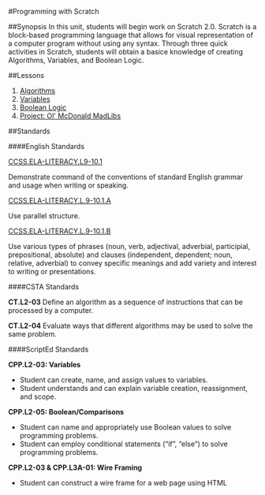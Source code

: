 #Programming with Scratch

##Synopsis
In this unit, students will begin work on Scratch 2.0. Scratch is a block-based programming language that allows for visual representation of a computer program without using any syntax. Through three quick activities in Scratch, students will obtain a basice knowledge of creating Algorithms, Variables, and Boolean Logic. 

##Lessons

1. [Algorithms](lessons/1-algorithms)
2. [Variables](lessons/2-variables)
3. [Boolean Logic](lessons/3-ifElse)
4. [Project: Ol' McDonald MadLibs](lessons/4-project)

##Standards

####English Standards

[CCSS.ELA-LITERACY.L9-10.1](http://www.corestandards.org/ELA-Literacy/L/9-10/1/)

Demonstrate command of the conventions of standard English grammar and usage when writing or speaking.

[CCSS.ELA-LITERACY.L.9-10.1.A](http://www.corestandards.org/ELA-Literacy/L/9-10/1/a/)  

Use parallel structure.

[CCSS.ELA-LITERACY.L.9-10.1.B](http://www.corestandards.org/ELA-Literacy/L/9-10/1/b/)  

Use various types of phrases (noun, verb, adjectival, adverbial, participial, prepositional, absolute) and clauses (independent, dependent; noun, relative, adverbial) to convey specific meanings and add variety and interest to writing or presentations.

####CSTA Standards

**CT.L2-03** Define an algorithm as a sequence of instructions that can be processed by a computer. 

**CT.L2-04** Evaluate ways that different algorithms may be used to solve the same problem. 

####ScriptEd Standards

**CPP.L2-03: Variables**  
* Student can create, name, and assign values to variables. 
* Student understands and can explain variable creation, reassignment, and scope.    

**CPP.L2-05: Boolean/Comparisons**  
* Student can name and appropriately use Boolean values to solve programming problems.  
* Student can employ conditional statements (“if”, “else”) to solve programming problems.

**CPP.L2-03 & CPP.L3A-01: Wire Framing**  
* Student can construct a wire frame for a web page using HTML


